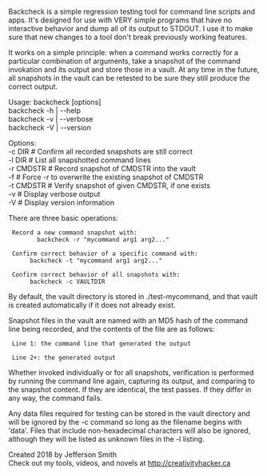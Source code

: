 Backcheck is a simple regression testing tool for command line scripts and apps. It's designed for use with VERY simple programs that have no interactive behavior and dump all of its output to STDOUT. I use it to make sure that new changes to a tool don't break previously working features.

It works on a simple principle: when a command works correctly for a particular combination of arguments, take a snapshot of the command invokation and its output and store those in a vault. At any time in the future, all snapshots in the vault can be retested to be sure they still produce the correct output.

Usage: 
	backcheck [options]  
	backcheck -h | --help  
	backcheck -v | --verbose  
	backcheck -V | --version  

Options:  
	-c DIR       # Confirm all recorded snapshots are still correct  
	-l DIR       # List all snapshotted command lines  
	-r CMDSTR    # Record snapshot of CMDSTR into the vault  
	-f           # Force -r to overwrite the existing snapshot of CMDSTR  
	-t CMDSTR    # Verify snapshot of given CMDSTR, if one exists  
	-v           # Display verbose output  
	-V           # Display version information  

There are three basic operations:

	 Record a new command snapshot with:  
			backcheck -r "mycommand arg1 arg2..."

	 Confirm correct behavior of a specific command with:  
		  backcheck -t "mycommand arg1 arg2..."

	 Confirm correct behavior of all snapshots with:  
		  backcheck -c VAULTDIR

By default, the vault directory is stored in ./test-mycommand, and
that vault is created automatically if it does not already exist.

Snapshot files in the vault are named with an MD5 hash of the command
line being recorded, and the contents of the file are as follows:  

	 Line 1: the command line that generated the output
    
	 Line 2+: the generated output

Whether invoked individually or for all snapshots, verification is
performed by running the command line again, capturing its output,
and comparing to the snapshot content. If they are identical, the
test passes. If they differ in any way, the command fails.

Any data files required for testing can be stored in the vault
directory and will be ignored by the -c command so long as the
filename begins with 'data'. Files that include non-hexadecimal
characters will also be ignored, although they will be listed as
unknown files in the -l listing.


Created 2018 by Jefferson Smith  
Check out my tools, videos, and novels at http://creativityhacker.ca
